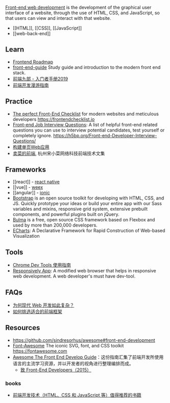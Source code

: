 [Front-end web development](https://en.wikipedia.org/wiki/Front-end_web_development) is the development of the graphical user interface of a website, through the use of HTML, CSS, and JavaScript, so that users can view and interact with that website.

- [[HTML]], [[CSS]], [[JavaScript]]
- [[web-back-end]]



## Learn
- [Frontend Roadmap](https://github.com/kamranahmedse/developer-roadmap#frontend-roadmap)
- [front-end-guide](https://github.com/grab/front-end-guide) Study guide and introduction to the modern front end stack.
- [前端九部 - 入门者手册2019](https://www.yuque.com/fe9/basic)
- [前端开发漫游指南](https://github.com/zenany/zenany.github.io/blob/master/_posts/about_frontend.md)



## Practice
- [The perfect Front-End Checklist](https://github.com/thedaviddias/Front-End-Checklist) for modern websites and meticulous developers https://frontendchecklist.io
- [Front-end Job Interview Questions](https://github.com/h5bp/Front-end-Developer-Interview-Questions): A list of helpful front-end related questions you can use to interview potential candidates, test yourself or completely ignore. https://h5bp.org/Front-end-Developer-Interview-Questions/
- [构建单页Web应用](https://github.com/xufei/blog/issues/5)
- [卖菜的前端](https://www.yuque.com/sxc/front), 杭州宋小菜网络科技前端技术文集



## Frameworks
- [[react]] - [react native](react#react-native)
- [[vue]] - [weex](vue#weex)
- [[angular]] - [ionic](https://ionicframework.com/)
- [Bootstrap](https://getbootstrap.com/) is an open source toolkit for developing with HTML, CSS, and JS. Quickly prototype your ideas or build your entire app with our Sass variables and mixins, responsive grid system, extensive prebuilt components, and powerful plugins built on jQuery.
- [Bulma](https://bulma.io/) is a free, open source CSS framework based on Flexbox and used by more than 200,000 developers.
- [ECharts](https://echarts.baidu.com/): A Declarative Framework for Rapid Construction of Web-based Visualization



## Tools
- [Chrome Dev Tools 使用指南](https://wiki.jikexueyuan.com/project/chrome-devtools/overview.html)
- [Responsively App](https://github.com/responsively-org/responsively-app): A modified web browser that helps in responsive web development. A web developer's must have dev-tool.



## FAQs
- [为何现代 Web 开发如此复杂？](https://www.infoq.cn/article/YPEj-1CKSxkVG290iIY0)
- [如何挑选适合的前端框架](https://github.com/RubyLouvre/agate/issues/8#issuecomment-99820791)



## Resources
- https://github.com/sindresorhus/awesome#front-end-development
- [Font-Awesome](https://github.com/FortAwesome/Font-Awesome) The iconic SVG, font, and CSS toolkit https://fontawesome.com
- [Awesome The Front End Develop Guide](https://github.com/icepy/Front-End-Develop-Guide)：这份指南汇集了前端开发所使用语言的主流学习资源，并以开发者的视角进行整理编排而成。
  - [致 Front-End Developers（2015）](https://github.com/icepy/Front-End-Develop-Guide/blob/master/2015letter.md)

### books
- [前端开发技术（HTML、CSS 和 JavaScript 等）值得推荐的书籍](https://www.zhihu.com/question/19809484/answer/1039653836)

